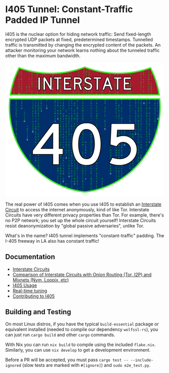 # I405 Tunnel: Constant-Traffic Padded IP Tunnel

I405 is the nuclear option for hiding network traffic: Send fixed-length encrypted UDP packets at
fixed, predetermined timestamps. Tunnelled traffic is transmitted by changing the encrypted content
of the packets. An attacker monitoring your network learns nothing about the tunneled traffic other than the maximum bandwidth.

![A bastardized version of the I405 interstate highway sign](i405-matrix.png)

The real power of I405 comes when you use I405 to establish an [Interstate
Circuit](./docs/interstate-circuits.md) to access the internet anonymously, kind of like Tor.
Interstate Circuits have very different privacy properties than Tor. For example, there's no P2P
network; you set up the whole circuit yourself! Interstate Circuits resist deanonymization by
"global passive adversaries", unlike Tor.

What's in the name? I405 tunnel implements "constant-traffic" padding. The I-405 freeway in LA
also has constant traffic!

## Documentation

+ [Interstate Circuits](./docs/interstate-circuits.md)
+ [Comparison of Interstate Circuits with Onion Routing (Tor, I2P) and Mixnets (Nym, Loopix, etc)](./docs/onion-mixnet-interstate-comparison.md)
+ [I405 Usage](./docs/usage.md)
+ [Real-time tuning](./docs/real-time-tuning.md)
+ [Contributing to I405](./CONTRIBUTING.md)

## Building and Testing

On most Linux distros, if you have the typical `build-essential` package or equivalent installed
(needed to compile our dependency `wolfssl-rs`), you can just run `cargo build` and other `cargo`
commands.

With Nix you can run `nix build` to compile using the included `flake.nix`. Similarly, you can use
`nix develop` to get a development environment.

Before a PR will be accepted, you must pass `cargo test -- --include-ignored` (slow tests are marked
with `#[ignore]`) and `sudo e2e_test.py`.
